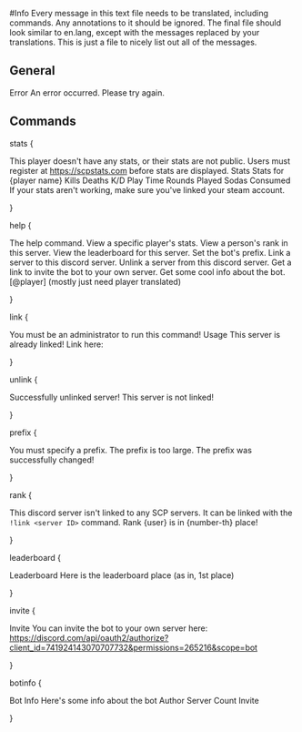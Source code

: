 #Info
Every message in this text file needs to be translated, including commands. Any annotations to it should be ignored. The final file should look similar to en.lang, except with the messages replaced by your translations. This is just a file to nicely list out all of the messages.

## General
Error
An error occurred. Please try again.

## Commands
stats {

This player doesn't have any stats, or their stats are not public. Users must register at https://scpstats.com before stats are displayed.
Stats
Stats for {player name}
Kills
Deaths
K/D
Play Time
Rounds Played
Sodas Consumed
If your stats aren't working, make sure you've linked your steam account.

}

help {

The help command.
View a specific player's stats.
View a person's rank in this server.
View the leaderboard for this server.
Set the bot's prefix.
Link a server to this discord server.
Unlink a server from this discord server.
Get a link to invite the bot to your own server.
Get some cool info about the bot.
[@player] (mostly just need player translated)

}

link {

You must be an administrator to run this command!
Usage
<server ID>
This server is already linked!
Link here: 

}

unlink {

Successfully unlinked server!
This server is not linked!

}

prefix {

You must specify a prefix.
The prefix is too large.
The prefix was successfully changed!

}

rank {

This discord server isn't linked to any SCP servers. It can be linked with the ``!link <server ID>`` command.
Rank
{user} is in {number-th} place!

}

leaderboard {

Leaderboard
Here is the leaderboard
place (as in, 1st place)

}

invite {

Invite
You can invite the bot to your own server here: https://discord.com/api/oauth2/authorize?client_id=741924143070707732&permissions=265216&scope=bot

}

botinfo {

Bot Info
Here's some info about the bot
Author
Server Count
Invite

}